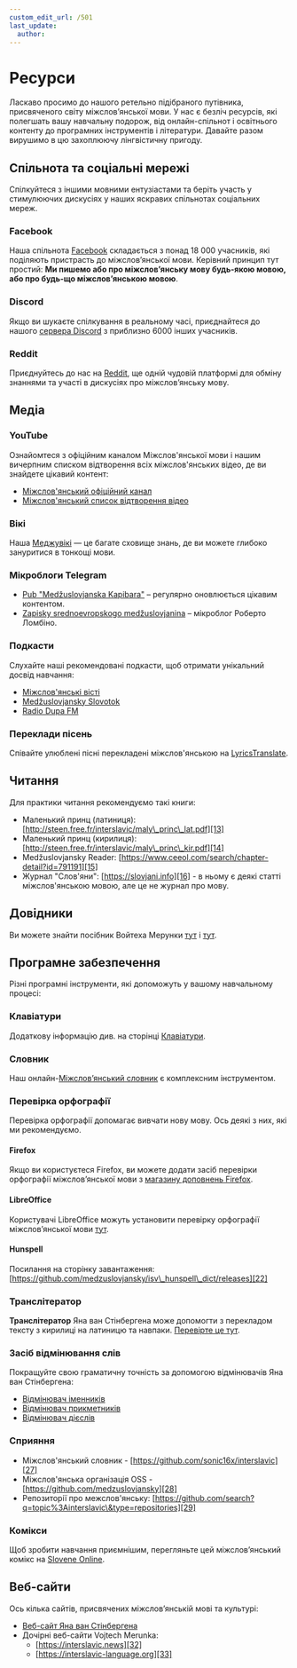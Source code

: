 ```yaml
---
custom_edit_url: /501
last_update:
  author:
---
```


# Ресурси

Ласкаво просимо до нашого ретельно підібраного путівника, присвяченого світу міжслов’янської мови. У нас є безліч ресурсів, які полегшать вашу навчальну подорож, від онлайн-спільнот і освітнього контенту до програмних інструментів і літератури. Давайте разом вирушимо в цю захоплюючу лінгвістичну пригоду.

## Спільнота та соціальні мережі

Спілкуйтеся з іншими мовними ентузіастами та беріть участь у стимулюючих дискусіях у наших яскравих спільнотах соціальних мереж.

### Facebook

Наша спільнота [Facebook][1] складається з понад 18 000 учасників, які поділяють пристрасть до міжслов’янської мови. Керівний принцип тут простий: **Ми пишемо або про міжслов’янську мову будь-якою мовою, або про будь-що міжслов’янською мовою**.

### Discord

Якщо ви шукаєте спілкування в реальному часі, приєднайтеся до нашого [сервера Discord][2] з приблизно 6000 інших учасників.

### Reddit

Приєднуйтесь до нас на [Reddit][3], ще одній чудовій платформі для обміну знаннями та участі в дискусіях про міжслов’янську мову.

## Медіа

### YouTube

Ознайомтеся з офіційним каналом Міжслов'янської мови і нашим вичерпним списком відтворення всіх міжслов'янських відео, де ви знайдете цікавий контент:

- [Міжслов'янський офіційний канал][4]
- [Міжслов'янський список відтворення відео][5]

### Вікі

Наша [Меджувікі][6] — це багате сховище знань, де ви можете глибоко зануритися в тонкощі мови.

### Мікроблоги Telegram

- [Pub "Medžuslovjanska Kapibara"][7] – регулярно оновлюється цікавим контентом.
- [Zapisky srednoevropskogo medžuslovjanina][8] – мікроблог Роберто Ломбіно.

### Подкасти

Слухайте наші рекомендовані подкасти, щоб отримати унікальний досвід навчання:

- [Міжслов'янські вісті][9]
- [Medžuslovjansky Slovotok][10]
- [Radio Dupa FM][11]

### Переклади пісень

Співайте улюблені пісні перекладені міжслов'янською на [LyricsTranslate][12].

## Читання

Для практики читання рекомендуємо такі книги:

- Маленький принц (латиниця): [http://steen.free.fr/interslavic/maly\_princ\_lat.pdf][13]
- Маленький принц (кирилиця): [http://steen.free.fr/interslavic/maly\_princ\_kir.pdf][14]
- Medžuslovjansky Reader: [https://www.ceeol.com/search/chapter-detail?id=791191][15]
- Журнал "Слов'яни": [https://slovjani.info][16] - в ньому є деякі статті міжслов'янською мовою, але це не журнал про мову.

## Довідники

Ви можете знайти посібник Войтеха Мерунки [тут][17] і [тут][15].

## Програмне забезпечення

Різні програмні інструменти, які допоможуть у вашому навчальному процесі:

### Клавіатури

Додаткову інформацію див. на сторінці [Клавіатури][18].

### Словник

Наш онлайн-[Міжслов’янський словник][19] є комплексним інструментом.

### Перевірка орфографії

Перевірка орфографії допомагає вивчати нову мову. Ось деякі з них, які ми рекомендуємо.

#### Firefox

Якщо ви користуєтеся Firefox, ви можете додати засіб перевірки орфографії міжслов’янської мови з [магазину доповнень Firefox][20].

#### LibreOffice

Користувачі LibreOffice можуть установити перевірку орфографії міжслов’янської мови [тут][21].

#### Hunspell

Посилання на сторінку завантаження: [https://github.com/medzuslovjansky/isv\_hunspell\_dict/releases][22]

### Транслітератор

**Транслітератор** Яна ван Стінбергена може допомогти з перекладом тексту з кирилиці на латиницю та навпаки. [Перевірте це тут][23].

### Засіб відмінювання слів

Покращуйте свою граматичну точність за допомогою відмінювачів Яна ван Стінбергена:

- [Відмінювач іменників][24]
- [Відмінювач прикметників][25]
- [Відмінювач дієслів][26]

### Сприяння

- Міжслов'янський словник - [https://github.com/sonic16x/interslavic][27]
- Міжслов'янська організація OSS - [https://github.com/medzuslovjansky][28]
- Репозиторії про межслов'янську: [https://github.com/search?q=topic%3Ainterslavic\&type=repositories][29]

### Комікси

Щоб зробити навчання приємнішим, перегляньте цей міжслов’янський комікс на [Slovene Online][30].

## Веб-сайти

Ось кілька сайтів, присвячених міжслов’янській мові та культурі:

- [Веб-сайт Яна ван Стінбергена][31]
- Дочірні веб-сайти Vojtech Merunka:
  - [https://interslavic.news][32]
  - [https://interslavic-language.org][33]

[1]: https://www.facebook.com/groups/interslavic

[2]: https://discord.com/invite/n3saqm27QW

[3]: https://www.reddit.com/r/interslavic/

[4]: https://www.youtube.com/channel/UCShYXuD2TyJlYd9UWUUiYiA

[5]: https://www.youtube.com/playlist?list=PLT_X5HnKrXoiL3a5oK9Tv977JI8ijvFNM

[6]: https://isv.miraheze.org/

[7]: https://t.me/interslavicthings

[8]: https://t.me/zapiskysm

[9]: https://interslavic.news/podkast

[10]: https://linktr.ee/medzuslovjansky.slovotok

[11]: https://tyflonet.com/siciliano/arhiv/

[12]: https://lyricstranslate.com/language/interslavic

[13]: http://steen.free.fr/interslavic/maly_princ_lat.pdf

[14]: http://steen.free.fr/interslavic/maly_princ_kir.pdf

[15]: https://www.ceeol.com/search/chapter-detail?id=791191

[16]: https://slovjani.info

[17]: https://www.patro.cz/interslavic-zonal-constructed-language/

[18]: ./keyboards.md

[19]: https://interslavic-dictionary.com/

[20]: https://addons.mozilla.org/en-US/firefox/addon/interslavic-spellcheck/

[21]: https://extensions.libreoffice.org/en/extensions/show/15995

[22]: https://github.com/medzuslovjansky/isv_hunspell_dict/releases

[23]: http://steen.free.fr/interslavic/transliterator.html

[24]: http://steen.free.fr/interslavic/declinator.html

[25]: http://steen.free.fr/interslavic/adjectivator.html

[26]: http://steen.free.fr/interslavic/conjugator.html

[27]: https://github.com/sonic16x/interslavic

[28]: https://github.com/medzuslovjansky

[29]: https://github.com/search?q=topic%3Ainterslavic&type=repositories

[30]: https://slovene.online/animation/1.0/msl/index.html

[31]: http://steen.free.fr/interslavic

[32]: https://interslavic.news

[33]: https://interslavic-language.org

